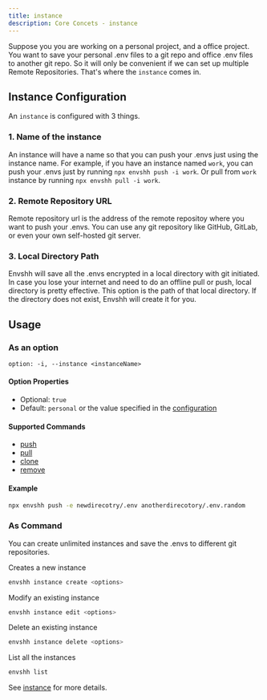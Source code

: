 ```yaml
---
title: instance
description: Core Concets - instance
---
```


Suppose you you are working on a personal project, and a office project. You want to save your personal .env files to a git repo and office .env files to another git repo. So it will only be convenient if we can set up multiple Remote Repositories. That's where the `instance` comes in.

## Instance Configuration

An `instance` is configured with 3 things.

### 1. Name of the instance

An instance will have a name so that you can push your .envs just using the instance name. For example, if you have an instance named `work`, you can push your .envs just by running `npx envshh push -i work`. Or pull from `work` instance by running `npx envshh pull -i work`.

### 2. Remote Repository URL

Remote repository url is the address of the remote repositoy where you want to push your .envs. You can use any git repository like GitHub, GitLab, or even your own self-hosted git server.

### 3. Local Directory Path

Envshh will save all the .envs encrypted in a local directory with git initiated. In case you lose your internet and need to do an offline pull or push, local directory is pretty effective. This option is the path of that local directory. If the directory does not exist, Envshh will create it for you.

## Usage

### As an option

`option: -i, --instance <instanceName>`

#### Option Properties

- Optional: `true`
- Default: `personal` or the value specified in the [configuration](/configuration)

#### Supported Commands

- [push](/commands/01-push)
- [pull](/commands/02-pull)
- [clone](/commands/03-clone)
- [remove](/commands/05-remove)

#### Example

  ```sh
  npx envshh push -e newdirecotry/.env anotherdirecotory/.env.random
  ```

### As Command

You can create unlimited instances and save the .envs to different git repositories.

Creates a new instance

```sh
envshh instance create <options>
```

Modify an existing instance

```sh
envshh instance edit <options>
```

Delete an existing instance

```sh
envshh instance delete <options>
```

List all the instances

```sh
envshh list
```

See [instance](/commands/instance) for more details.

<!-- This option will create a new directory in the git repo with the instance name and save the .envs there. If the option is not specified, Envshh will use the default instance name `personal`. You can change the default instance name in the config. See [configuration](/configuration) for more details. -->

